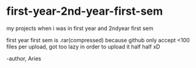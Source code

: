 # first-year-2nd-year-first-sem
my projects when i was in first year and 2ndyear first sem


first year first sem is .rar(compressed) because github only accept <100 files per upload, got too lazy in order to upload it half half xD

-author, Aries
